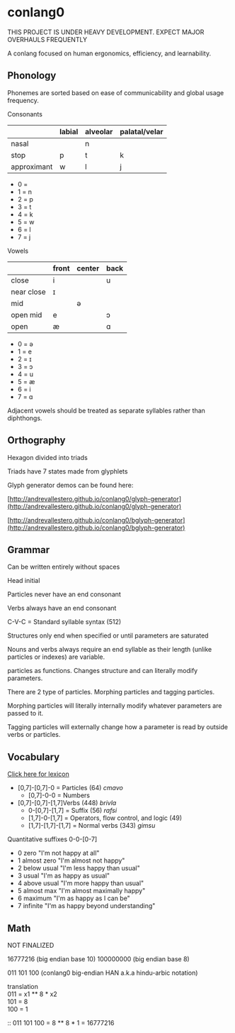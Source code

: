 # conlang0

THIS PROJECT IS UNDER HEAVY DEVELOPMENT. EXPECT MAJOR OVERHAULS FREQUENTLY 

A conlang focused on human ergonomics, efficiency, and learnability.
   
## Phonology
Phonemes are sorted based on ease of communicability and global usage frequency.

Consonants  

|           |labial|alveolar|palatal/velar|  
|-----------|------|--------|-------------|
|nasal      |      |n       |             |
|stop       |p     |t       |k            |
|approximant|w     |l       |j            |

- 0 =
- 1 = n
- 2 = p
- 3 = t
- 4 = k
- 5 = w
- 6 = l
- 7 = j

Vowels 

|          |front|center|back|  
|----------|-----|------|----|
|close     |i    |      |u   |
|near close|ɪ    |      |    |
|mid       |     |ə     |    |
|open mid  |e    |      |ɔ   |
|open      |æ    |      |ɑ   |

- 0 = ə
- 1 = e
- 2 = ɪ
- 3 = ɔ
- 4 = u
- 5 = æ
- 6 = i
- 7 = ɑ

Adjacent vowels should be treated as separate syllables rather than diphthongs.

## Orthography  
Hexagon divided into triads

Triads have 7 states made from glyphlets

Glyph generator demos can be found here:

[http://andrevallestero.github.io/conlang0/glyph-generator](http://andrevallestero.github.io/conlang0/glyph-generator)

[http://andrevallestero.github.io/conlang0/bglyph-generator](http://andrevallestero.github.io/conlang0/bglyph-generator)

## Grammar
Can be written entirely without spaces  
  
Head initial

Particles never have an end consonant

Verbs always have an end consonant

C-V-C = Standard syllable syntax (512)

Structures only end when specified or until parameters are saturated  
  
Nouns and verbs always require an end syllable as their length (unlike particles or indexes) are variable.  

particles as functions. Changes structure and can literally modify parameters.  
  
There are 2 type of particles. Morphing particles and tagging particles.  
  
Morphing particles will literally internally modify whatever parameters are passed to it.  
   
Tagging particles will externally change how a parameter is read by outside verbs or particles.

## Vocabulary   
[Click here for lexicon](lexicon.md) 

- [0,7]-[0,7]-0 = Particles (64) *cmavo*
	- [0,7]-0-0 = Numbers
- [0,7]-[0,7]-[1,7]Verbs (448) *brivla*
	- 0-[0,7]-[1,7] = Suffix (56) *rafsi*
	- [1,7]-0-[1,7] = Operators, flow control, and logic (49)
	- [1,7]-[1,7]-[1,7] = Normal verbs (343) *gimsu*


Quantitative suffixes 0-0-[0-7]

- 0	zero		"I'm not happy at all"
- 1	almost zero	"I'm almost not happy"
- 2	below usual	"I'm less happy than usual"
- 3	usual		"I'm as happy as usual"
- 4	above usual	"I'm more happy than usual"
- 5	almost max	"I'm almost maximally happy"
- 6	maximum		"I'm as happy as I can be"
- 7	infinite	"I'm as happy beyond understanding"

## Math  
NOT FINALIZED  

16777216	(big endian base 10)
100000000	(big endian base 8)  

011 101 100		(conlang0 big-endian HAN a.k.a hindu-arbic notation)  
  
translation  
011 = x1 ** 8 * x2  
101 = 8  
100 = 1  
  
:: 011 101 100 = 8 ** 8 * 1 = 16777216

